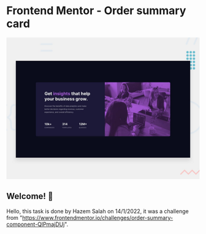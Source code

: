 # Frontend Mentor - Order summary card

![Design preview for the Order summary card coding challenge](./design/desktop-preview.jpg)

## Welcome! 👋

Hello, this task is done by Hazem Salah on 14/1/2022, it was a challenge from "https://www.frontendmentor.io/challenges/order-summary-component-QlPmajDUj".
